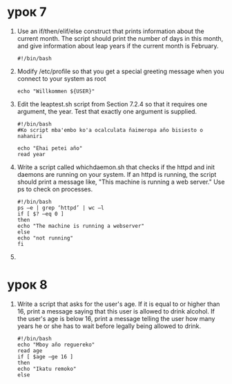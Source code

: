 
# урок 7

1. Use an if/then/elif/else construct that prints information about the current month. The script should print the number of days in this month, and give information about leap years if the current month is February.

       #!/bin/bash
       
3. Modify /etc/profile so that you get a special greeting message when you connect to your system as root

       echo "Willkommen ${USER}"

4. Edit the leaptest.sh script from Section 7.2.4 so that it requires one argument, the year. Test that exactly one argument is supplied.

       #!/bin/bash
       #Ko script mba'embo ko'a ocalculata ñaimeropa año bisiesto o nahaniri 
       
       echo "Ehai petei año"
       read year
       
5. Write a script called whichdaemon.sh that checks if the httpd and init daemons are running on your system. If an httpd is running, the script should print a message like, "This machine is running a web server." Use ps to check on processes.
       
       #!/bin/bash
       ps –e | grep ‘httpd’ | wc –l
       if [ $? –eq 0 ]
       then
       echo "The machine is running a webserver"
       else
       echo "not running"
       fi

6. 

# урок 8

1. Write a script that asks for the user's age. If it is equal to or higher than 16, print a message saying that this user is allowed to drink alcohol. If the user's age is below 16, print a message telling the user how many years he or she has to wait before legally being allowed to drink.

       #!/bin/bash
       echo "Mboy año reguereko"
       read age
       if [ $age –ge 16 ]
       then
       echo "Ikatu remoko"
       else
       
       
